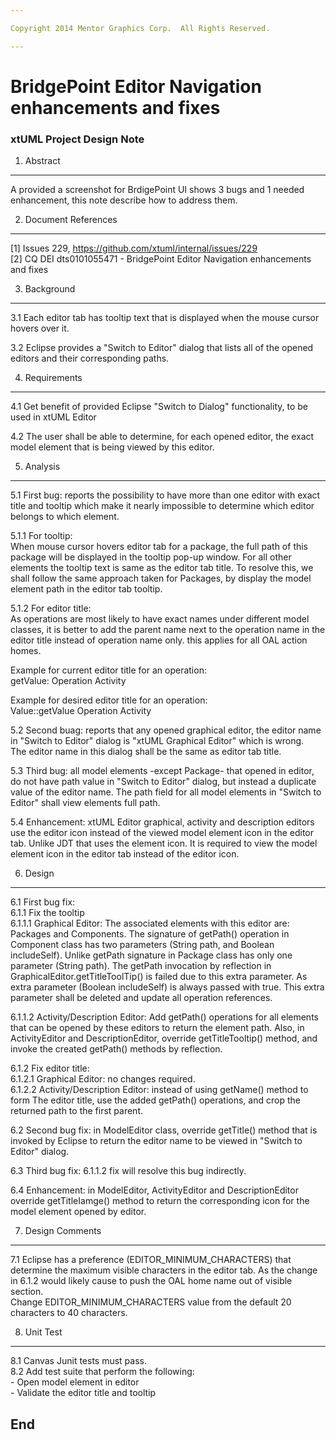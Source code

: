 ```yaml
---

Copyright 2014 Mentor Graphics Corp.  All Rights Reserved.

---
```


# BridgePoint Editor Navigation enhancements and fixes
### xtUML Project Design Note


1. Abstract
-----------
A provided a screenshot for BrdigePoint UI shows 3 bugs and 1 needed 
enhancement, this note describe how to address them.

2. Document References
----------------------
[1] Issues 229, https://github.com/xtuml/internal/issues/229  
[2] CQ DEI dts0101055471 - BridgePoint Editor Navigation enhancements and fixes  

3. Background
-------------
3.1 Each editor tab has tooltip text that is displayed when the mouse cursor 
  hovers over it.

3.2 Eclipse provides a "Switch to Editor" dialog that lists all of the opened 
  editors and their corresponding paths.


4. Requirements
---------------
4.1 Get benefit of provided Eclipse "Switch to Dialog" functionality, to be used
  in xtUML Editor 

4.2 The user shall be able to determine, for each opened editor, the exact model 
  element that is being viewed by this editor.

5. Analysis
-----------
5.1 First bug: reports the possibility to have more than one editor with exact title
  and tooltip which make it nearly impossible to determine which editor belongs
  to which element.
	
5.1.1 For tooltip:  
	When mouse cursor hovers editor tab for a package, the full path of this 
  package will be displayed in the tooltip pop-up window. For all other elements 
  the tooltip text is same as the editor tab title.
   To resolve this, we shall follow the same approach taken for Packages, by
  display the model element path in the editor tab tooltip.
  
5.1.2 For editor title:  
	As operations are most likely to have exact names under different model 
  classes, it is better to add the parent name next to the operation
  name in the editor title instead of operation name only. this applies for
  all OAL action homes.
	
  Example for current editor title for an operation:  
  getValue: Operation Activity  
  
  Example for desired editor title for an operation:   
  Value::getValue  Operation Activity  

5.2 Second buag: reports that any opened graphical editor, the editor name in "Switch 
  to Editor" dialog is "xtUML Graphical Editor" which is wrong.  
  The editor name in this dialog shall be the same as editor tab title.
	
5.3 Third bug: all model elements -except Package- that opened in editor, do not 
  have path value in "Switch to Editor" dialog, but instead a duplicate value of 
  the editor name. The path field for all model elements in "Switch to Editor" 
  shall view elements full path.
		
5.4 Enhancement: xtUML Editor graphical, activity and description editors use
  the editor icon instead of the viewed model element icon in the editor tab. 
  Unlike JDT that uses the element icon. It is required to view the model
  element icon in the editor tab instead of the editor icon.
	

6. Design
---------
6.1 First bug fix:  
6.1.1 Fix the tooltip    
6.1.1.1 Graphical Editor: The associated elements with this editor are: Packages 
  and Components. The signature of getPath() operation in Component class has 
  two parameters (String path, and Boolean includeSelf). Unlike getPath 
  signature in Package class has only one parameter (String path).
  The getPath invocation by reflection in GraphicalEditor.getTitleToolTip() 
  is failed due to this extra parameter. As extra parameter (Boolean 
  includeSelf) is always passed with true. This extra parameter shall be 
  deleted and update all operation references.

6.1.1.2 Activity/Description Editor: Add getPath() operations for all elements
  that can be opened by these editors to return the element path.  Also, in 
  ActivityEditor and DescriptionEditor, override getTitleTooltip()
  method, and invoke the created getPath() methods by reflection.

6.1.2 Fix editor title:  
6.1.2.1 Graphical Editor: no changes required.  
6.1.2.2 Activity/Description Editor: instead of using getName() method to form
	The editor title, use the added getPath() operations, and crop the returned
	path to the first parent.

6.2 Second bug fix: in ModelEditor class, override getTitle() method that is invoked
	by Eclipse to return the editor name to be viewed in "Switch to Editor" 
	dialog.

6.3 Third bug fix: 6.1.1.2 fix will resolve this bug indirectly.

6.4 Enhancement: in ModelEditor, ActivityEditor and DescriptionEditor 
	override getTitleIamge() method to return the corresponding icon for the
	model element opened by editor.

7. Design Comments
------------------
7.1 Eclipse has a preference (EDITOR_MINIMUM_CHARACTERS) that determine the 
	maximum visible characters in the editor tab. As the change in 6.1.2 would 
	likely cause to push the OAL home name out of visible section.  
	Change EDITOR_MINIMUM_CHARACTERS value from the default 20 characters to
	40 characters.

8. Unit Test
------------
8.1 Canvas Junit tests must pass.  
8.2 Add test suite that perform the following:   
    - Open model element in editor  
    - Validate the editor title and tooltip  


End
---

